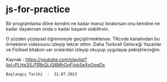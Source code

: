 # js-for-practice

Bir programlama diline kendini ne kadar maruz bırakırsan onu kendine ne kadar dayatırsan onda o kadar başarılı olabilirsin. 

O yüzden yüzeysel öğrenmeyle geçiştirmektense. TKcode kanalından bu örneklerin videosunu izleyip tekrar ettim. 
Daha Turkcell Geleceği Yazanlar ve Fiziksel kitabım var oralardan izleyip okuyup uygulayıp pekiştireceğim.

Kaynak : https://youtube.com/playlist?list=PLHp3SJ11RbQLjQ6MhGnFijxkSeXoOqeDs

    Başlangıç Tarihi  :  31.07.2023
